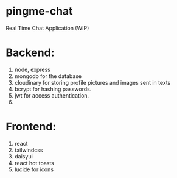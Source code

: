 # pingme-chat
Real Time Chat Application (WIP)

# Backend:
1. node, express
2. mongodb for the database
3. cloudinary for storing profile pictures and images sent in texts
4. bcrypt for hashing passwords.
5. jwt for access authentication.
6. 
# Frontend:
1. react
2. tailwindcss
3. daisyui
4. react hot toasts
5. lucide for icons
